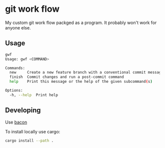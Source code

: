 # git work flow
My custom git work flow packged as a program. It probably won't work for anyone else.

## Usage
```bash
gwf
Usage: gwf <COMMAND>

Commands:
  new     Create a new feature branch with a conventional commit message
  finish  Commit changes and run a post-commit command
  help    Print this message or the help of the given subcommand(s)

Options:
  -h, --help  Print help
```

## Developing
Use [bacon](https://dystroy.org/bacon/)

To install locally use cargo:
```bash
cargo install --path .
```